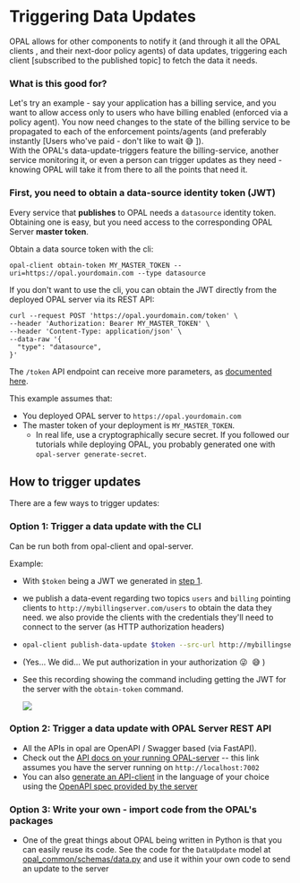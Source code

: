 # Triggering Data Updates
OPAL allows for other components to notify it (and through it all the OPAL clients , and their next-door policy agents) of data updates, triggering each client [subscribed to the published topic] to fetch the data it needs.

### What is this good for?
Let's try an example - say your application has a billing service, and you want to allow access only to users who have billing enabled (enforced via a policy agent).
You now need changes to the state of the billing service to be propagated to each of the enforcement points/agents (and preferably instantly [Users who've paid - don't like to wait 😅 ]). </br>
With the OPAL's data-update-triggers feature the billing-service, another service monitoring it, or even a person can trigger updates as they need - knowing OPAL will take it from there to all the points that need it.

### <a name="datasource-token"></a>First, you need to obtain a data-source identity token (JWT)

Every service that **publishes** to OPAL needs a `datasource` identity token.
Obtaining one is easy, but you need access to the corresponding OPAL Server **master token**.

Obtain a data source token with the cli:
```
opal-client obtain-token MY_MASTER_TOKEN --uri=https://opal.yourdomain.com --type datasource
```

If you don't want to use the cli, you can obtain the JWT directly from the deployed OPAL server via its REST API:
```
curl --request POST 'https://opal.yourdomain.com/token' \
--header 'Authorization: Bearer MY_MASTER_TOKEN' \
--header 'Content-Type: application/json' \
--data-raw '{
  "type": "datasource",
}'
```
The `/token` API endpoint can receive more parameters, as [documented here](https://opal.permit.io/redoc#operation/generate_new_access_token_token_post).

This example assumes that:
* You deployed OPAL server to `https://opal.yourdomain.com`
* The master token of your deployment is `MY_MASTER_TOKEN`.
  * In real life, use a cryptographically secure secret. If you followed our tutorials while deploying OPAL, you probably generated one with `opal-server generate-secret`.

## How to trigger updates
There are a few ways to trigger updates:</br>

### Option 1: Trigger a data update with the CLI
Can be run both from opal-client and opal-server.

Example:
  - With `$token` being a JWT we generated in [step 1](#datasource-token).
  - we publish a data-event regarding two topics `users` and `billing` pointing clients to `http://mybillingserver.com/users` to obtain the data they need. we also provide the clients with the credentials they'll need to connect to the server (as HTTP authorization headers)

  -
    ```sh
    opal-client publish-data-update $token --src-url http://mybillingserver.com/users -t users -t billing --src-config '{"headers":{"authorization":"bearer secret-token"}}'
    ```
-   (Yes... We did... We put authorization in your authorization 😜 &nbsp;😅 )

- See this recording showing the command including getting the JWT for the server with the `obtain-token` command.
    <p><a href="https://asciinema.org/a/JYBzx1VrqJ17QnvmOnDYylOE6?t=1" target="_blank"><img src="https://asciinema.org/a/JYBzx1VrqJ17QnvmOnDYylOE6.svg"/></a></p>

### Option 2: Trigger a data update with OPAL Server REST API
- All the APIs in opal are OpenAPI / Swagger based (via FastAPI).
- Check out the [API docs on your running OPAL-server](http://localhost:7002/docs#/Data%20Updates/publish_data_update_event_data_config_post) -- this link assumes you have the server running on `http://localhost:7002`
- You can also [generate an API-client](https://github.com/OpenAPITools/openapi-generator) in the language of your choice using the [OpenAPI spec provided by the server](http://localhost:7002/openapi.json)

### Option 3: Write your own - import code from the OPAL's packages
- One of the great things about OPAL being written in Python is that you can easily reuse its code.
See the code for the `DataUpdate` model at [opal_common/schemas/data.py](https://github.com/permitio/opal/blob/master/packages/opal-common/opal_common/schemas/data.py) and use it within your own code to send an update to the server





